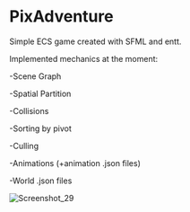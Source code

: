 # PixAdventure

Simple ECS game created with SFML and entt.

Implemented mechanics at the moment:

-Scene Graph

-Spatial Partition

-Collisions

-Sorting by pivot

-Culling

-Animations (+animation .json files)

-World .json files

![Screenshot_29](https://user-images.githubusercontent.com/83251600/213873609-c955754c-0d65-47d0-b5f0-490db4897a7f.png)
